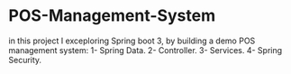 # POS-Management-System

in this project I exceploring Spring boot 3, by building a demo POS management system:
1- Spring Data.
2- Controller.
3- Services.
4- Spring Security.
